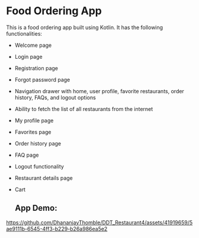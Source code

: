 # Food Ordering App

This is a food ordering app built using Kotlin. It has the following functionalities:

* Welcome page
* Login page
* Registration page
* Forgot password page
* Navigation drawer with home, user profile, favorite restaurants, order history, FAQs, and logout options
* Ability to fetch the list of all restaurants from the internet
* My profile page
* Favorites page
* Order history page
* FAQ page
* Logout functionality
* Restaurant details page
* Cart

  ## App Demo:

  

https://github.com/DhananjayThomble/DDT_Restaurant4/assets/41919659/5ae9111b-6545-4ff3-b229-b26a986ea5e2

